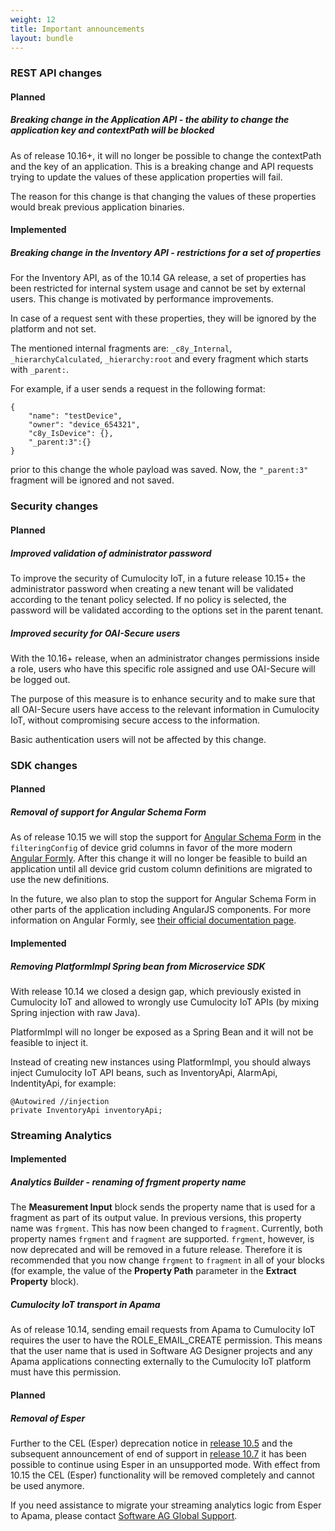 ```yaml
---
weight: 12
title: Important announcements
layout: bundle
---
```


### REST API changes

#### Planned

##### Breaking change in the Application API - the ability to change the application key and contextPath will be blocked

As of release 10.16+, it will no longer be possible to change the contextPath and the key of an application.
This is a breaking change and API requests trying to update the values of these application properties will fail.

The reason for this change is that changing the values of these properties would break previous application binaries.

#### Implemented

##### Breaking change in the Inventory API - restrictions for a set of properties

For the Inventory API, as of the 10.14 GA release, a set of properties has been restricted for internal system usage and cannot be set by external users. This change is motivated by performance improvements.

In case of a request sent with these properties, they will be ignored by the platform and not set.

The mentioned internal fragments are: `_c8y_Internal`, `_hierarchyCalculated`, `_hierarchy:root` and every fragment which starts with `_parent:`.

For example, if a user sends a request in the following format:

```
{
	"name": "testDevice",
    "owner": "device_654321",
    "c8y_IsDevice": {},
    "_parent:3":{}
}
```

prior to this change the whole payload was saved. Now, the `"_parent:3"` fragment will be ignored and not saved.


### Security changes

#### Planned

##### Improved validation of administrator password

To improve the security of Cumulocity IoT, in a future release 10.15+ the administrator password when creating a new tenant will be validated according to the tenant policy selected. If no policy is selected, the password will be validated according to the options set in the parent tenant.

##### Improved security for OAI-Secure users

With the 10.16+ release, when an administrator changes permissions inside a role, users who have this specific role assigned and use OAI-Secure will be logged out.

The purpose of this measure is to enhance security and to make sure that all OAI-Secure users have access to the relevant information in Cumulocity IoT, without compromising secure access to the information.

Basic authentication users will not be affected by this change.


### SDK changes

#### Planned

##### Removal of support for Angular Schema Form

As of release 10.15 we will stop the support for [Angular Schema Form](http:/schemaform.io/) in the `filteringConfig` of device grid columns in favor of the more modern [Angular Formly](https://formly.dev/). After this change it will no longer be feasible to build an application until all device grid custom column definitions are migrated to use the new definitions.

In the future, we also plan to stop the support for Angular Schema Form in other parts of the application including AngularJS components. For more information on Angular Formly, see [their official documentation page](https://formly.dev/examples/introduction).


#### Implemented

##### Removing PlatformImpl Spring bean from Microservice SDK

With release 10.14 we closed a design gap, which previously existed in Cumulocity IoT and allowed to wrongly use Cumulocity IoT APIs (by mixing Spring injection with raw Java).

PlatformImpl will no longer be exposed as a Spring Bean and it will not be feasible to inject it.

Instead of creating new instances using PlatformImpl, you should always inject Cumulocity IoT API beans, such as InventoryApi, AlarmApi, IndentityApi, for example:

```
@Autowired //injection
private InventoryApi inventoryApi;
```

### Streaming Analytics

#### Implemented

##### Analytics Builder - renaming of frgment property name

The **Measurement Input** block sends the property name that is used for a fragment as part of its output value.
In previous versions, this property name was `frgment`. This has now been changed to `fragment`.
Currently, both property names `frgment` and `fragment` are supported.
`frgment`, however, is now deprecated and will be removed in a future release.
Therefore it is recommended that you now change `frgment` to `fragment` in all of your blocks
(for example, the value of the **Property Path** parameter in the **Extract Property** block).

##### Cumulocity IoT transport in Apama

As of release 10.14, sending email requests from Apama to Cumulocity IoT requires the user to have the ROLE_EMAIL_CREATE permission.
This means that the user name that is used in Software AG Designer projects and any Apama applications connecting externally to the Cumulocity IoT platform must have this permission.

#### Planned

##### Removal of Esper

Further to the CEL (Esper) deprecation notice in [release 10.5](/release-10-5-0/migration-10-5-0/) and the subsequent announcement of end of support in [release 10.7](/release-10-7-0/announcements-10-7-0/) it has been possible to continue using Esper in an unsupported mode. With effect from 10.15 the CEL (Esper) functionality will be removed completely and cannot be used anymore.

If you need assistance to migrate your streaming analytics logic from Esper to Apama, please contact [Software AG Global Support](/about/contacting-support/).
